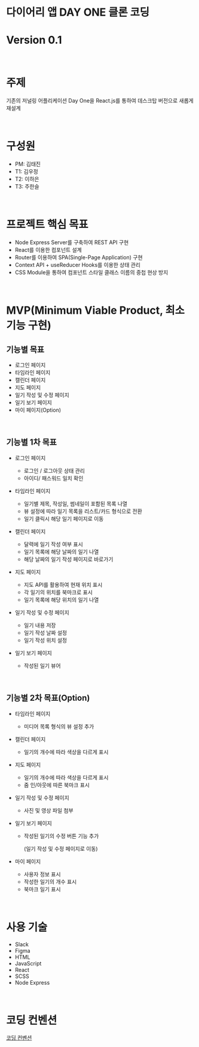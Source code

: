 # 다이어리 앱 DAY ONE 클론 코딩

# Version 0.1

<br>

# 주제

기존의 저널링 어플리케이션 Day One을 React.js를 통하여 데스크탑 버전으로 새롭게 재설계

<br>

# 구성원

- PM: 김태진
- T1: 김우정
- T2: 이하은
- T3: 주한슬

<br>

# 프로젝트 핵심 목표

- Node Express Server를 구축하여 REST API 구현
- React를 이용한 컴포넌트 설계
- Router를 이용하여 SPA(Single-Page Application) 구현
- Context API + useReducer Hooks를 이용한 상태 관리
- CSS Module을 통하여 컴포넌트 스타일 클래스 이름의 중첩 현상 방지

<br>

# MVP(Minimum Viable Product, 최소 기능 구현)

## 기능별 목표

- 로그인 페이지
- 타임라인 페이지
- 캘린더 페이지
- 지도 페이지
- 일기 작성 및 수정 페이지
- 일기 보기 페이지
- 마이 페이지(Option)

<br>

## 기능별 1차 목표

- 로그인 페이지

  - 로그인 / 로그아웃 상태 관리
  - 아이디/ 패스워드 일치 확인

- 타임라인 페이지

  - 일기별 제목, 작성일, 썸네일이 포함된 목록 나열
  - 뷰 설정에 따라 일기 목록을 리스트/카드 형식으로 전환
  - 일기 클릭시 해당 일기 페이지로 이동

- 캘린더 페이지

  - 달력에 일기 작성 여부 표시
  - 일기 목록에 해당 날짜의 일기 나열
  - 해당 날짜의 일기 작성 페이지로 바로가기

- 지도 페이지

  - 지도 API를 활용하여 현재 위치 표시
  - 각 일기의 위치를 북마크로 표시
  - 일기 목록에 해당 위치의 일기 나열

- 일기 작성 및 수정 페이지

  - 일기 내용 저장
  - 일기 작성 날짜 설정
  - 일기 작성 위치 설정

- 일기 보기 페이지

  - 작성된 일기 뷰어

<br>

## 기능별 2차 목표(Option)

- 타임라인 페이지

  - 미디어 목록 형식의 뷰 설정 추가

- 캘린더 페이지

  - 일기의 개수에 따라 색상을 다르게 표시

- 지도 페이지

  - 일기의 개수에 따라 색상을 다르게 표시
  - 줌 인/아웃에 따른 북마크 표시

- 일기 작성 및 수정 페이지

  - 사진 및 영상 파일 첨부

- 일기 보기 페이지

  - 작성된 일기의 수정 버튼 기능 추가

    (일기 작성 및 수정 페이지로 이동)

- 마이 페이지

  - 사용자 정보 표시
  - 작성한 일기의 개수 표시
  - 북마크 일기 표시

<br>

# 사용 기술

- Slack
- Figma
- HTML
- JavaScript
- React
- SCSS
- Node Express

<br>

# 코딩 컨벤션

[코딩 컨벤션](/convention.md)
